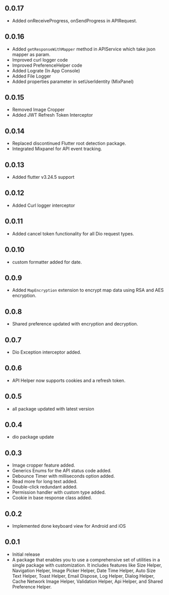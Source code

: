 ## 0.0.17

* Added onReceiveProgress, onSendProgress in APIRequest.

## 0.0.16

* Added `getResponseWithMapper` method in APIService which take json mapper as param.
* Improved curl logger code
* Improved PreferenceHelper code
* Added Lograte (In App Console)
* Added File Logger
* Added properties parameter in setUserIdentity (MixPanel)

## 0.0.15

* Removed Image Cropper
* Added JWT Refresh Token Interceptor

## 0.0.14

* Replaced discontinued Flutter root detection package.
* Integrated Mixpanel for API event tracking.

## 0.0.13

* Added flutter v3.24.5 support

## 0.0.12

* Added Curl logger interceptor

## 0.0.11

* Added cancel token functionality for all Dio request types.

## 0.0.10

* custom formatter added for date.

## 0.0.9

* Added `MapEncryption` extension to encrypt map data using RSA and AES encryption.

## 0.0.8

* Shared preference updated with encryption and decryption.

## 0.0.7

* Dio Exception interceptor added.

## 0.0.6

* API Helper now supports cookies and a refresh token.

## 0.0.5

* all package updated with latest version

## 0.0.4

* dio package update

## 0.0.3

* Image cropper feature added.
* Generics Enums for the API status code added.
* Debounce Timer with milliseconds option added.
* Read more for long text added.
* Double-click redundant added.
* Permission handler with custom type added.
* Cookie in base response class added.

## 0.0.2

* Implemented done keyboard view for Android and iOS

## 0.0.1

* Initial release
* A package that enables you to use a comprehensive set of utilities in a single package with customization. It includes features like Size Helper, Navigation Helper, Image Picker Helper, Date Time Helper, Auto Size Text Helper, Toast Helper, Email Dispose, Log Helper, Dialog Helper, Cache Network Image Helper, Validation Helper, Api Helper, and Shared Preference Helper.
